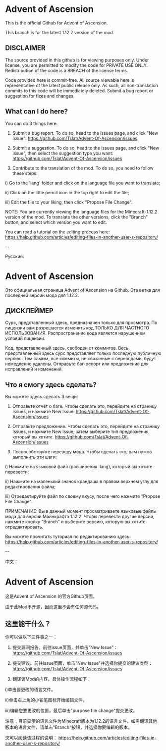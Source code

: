 # Advent of Ascension
This is the official Github for Advent of Ascension.

This branch is for the latest 1.12.2 version of the mod.

## DISCLAIMER
The source provided in this github is for viewing purposes only. Under license, you are permitted to modify the code for PRIVATE USE ONLY.
Redistribution of the code is a BREACH of the license terms.

Code provided here is commit-free. All source viewable here is representative of the latest public release only.
As such, all non-translation commits to this code will be immediately deleted. Submit a bug report or suggestion for fixes and changes

## What can I do here?
You can do 3 things here:
1. Submit a bug report. To do so, head to the issues page, and click "New Issue":
https://github.com/Tslat/Advent-Of-Ascension/issues

2. Submit a suggestion. To do so, head to the issues page, and click "New Issue", then select the suggestion type you want:
https://github.com/Tslat/Advent-Of-Ascension/issues

3. Contribute to the translation of the mod. To do so, you need to follow these steps:

  i) Go to the 'lang' folder and click on the language file you want to translate;
  
  ii) Click on the little pencil icon in the top right to edit the file;
  
  iii) Edit the file to your liking, then click "Propose File Change".
  
NOTE: You are currently viewing the language files for the Minecraft-1.12.2 version of the mod. To translate the other versions, click the "Branch" button, and select which version you want to edit.

You can read a tutorial on the editing process here:
https://help.github.com/articles/editing-files-in-another-user-s-repository/

--

Русский:
# Advent of Ascension
Это официальная страница Advent of Ascension на Github.
Эта ветка для последней версии мода для 1.12.2.

## ДИСКЛЕЙМЕР
Сурс, представленный здесь, предназначен только для просмотра.
По лицензии вам разрешается изменять код ТОЛЬКО ДЛЯ ЧАСТНОГО ИСПОЛЬЗОВАНИЯ. Распространение кода является нарушением условий лицензии.

Код, представленный здесь, свободен от коммитов. Весь представленный здесь сурс представляет только последную публичную версию.
Тем самым, все коммиты, не связанные с переводами, будут немедленно удалены. Отправьте баг-репорт или предложение для исправлений и изменений.

## Что я смогу здесь сделать?
Вы можете здесь сделать 3 вещи:
1. Отправьте отчёт о баге. Чтобы сделать это, перейдите на страницу Issues, и нажмите New Issue:
https://github.com/Tslat/Advent-Of-Ascension/issues

2. Отправьте предложение.  Чтобы сделать это, перейдите на страницу Issues, и нажмите New Issue, затем выберите тип предложения, который вы хотите.
https://github.com/Tslat/Advent-Of-Ascension/issues

3. Поспособствуйте переводу мода. Чтобы сделать это, вам нужно выполнить эти шаги:

  i) Нажмите на языковой файл (расширения .lang), который вы хотите перевести;
  
  ii) Нажмите на маленький значок крандаша в правом верхнем углу для редактирования файла;
  
  iii) Отредактируйте файл по своему вкусу, после чего нажмите "Propose File Change".

ПРИМЕЧАНИЕ: Вы в данный момент просматриваете языковые файлы мода для версии Майнкрафта 1.12.2. Чтобы перевести другие версии, нажмите кнопку "Branch" и выберите версию, которую вы хотите отредактировать.

Вы можете прочитать туториал по редактированию здесь:
https://help.github.com/articles/editing-files-in-another-user-s-repository/

--

中文：
# Advent of Ascension

这是Advent of Ascension 的官方Github页面。

由于此Mod不开源，因而这里不会有任何源代码。

## 这里能干什么？
你可以做以下三件事之一：
1. 提交漏洞报告。前往issue页面，并单击"New Issue"：
https://github.com/Tslat/Advent-Of-Ascension/issues

2. 提交建议。前往issue页面，单击"New Issue"并选择你提交的建议类型：
https://github.com/Tslat/Advent-Of-Ascension/issues

3. 翻译该Mod的内容。具体操作流程如下：
 
  i)单击要更改的语言文件。
  
  ii)单击右上角的小铅笔图标开始编辑文件。
  
  iii)编辑您要更改的位置，最后单击"purpose file change"提交更改。

注意：目前显示的语言文件为Minecraft版本为1.12.2的语言文件。如需翻译其他版本的语言文件，请单击"Branch"按钮，并选择你要编辑的版本。

您可以阅读该过程的说明：
https://help.github.com/articles/editing-files-in-another-user-s-repository/

